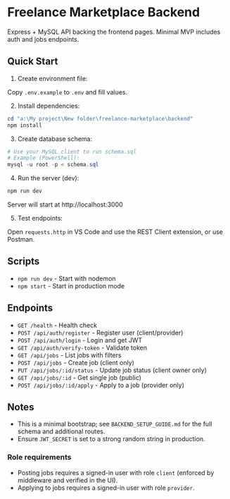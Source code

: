 # Freelance Marketplace Backend

Express + MySQL API backing the frontend pages. Minimal MVP includes auth and jobs endpoints.

## Quick Start

1. Create environment file:

Copy `.env.example` to `.env` and fill values.

2. Install dependencies:

```powershell
cd "a:\My project\New folder\freelance-marketplace\backend"
npm install
```

3. Create database schema:

```powershell
# Use your MySQL client to run schema.sql
# Example (PowerShell):
mysql -u root -p < schema.sql
```

4. Run the server (dev):

```powershell
npm run dev
```

Server will start at http://localhost:3000

5. Test endpoints:

Open `requests.http` in VS Code and use the REST Client extension, or use Postman.

## Scripts

- `npm run dev` - Start with nodemon
- `npm start` - Start in production mode

## Endpoints

- `GET /health` - Health check
- `POST /api/auth/register` - Register user (client/provider)
- `POST /api/auth/login` - Login and get JWT
- `GET /api/auth/verify-token` - Validate token
- `GET /api/jobs` - List jobs with filters
- `POST /api/jobs` - Create job (client only)
- `PUT /api/jobs/:id/status` - Update job status (client owner only)
- `GET /api/jobs/:id` - Get single job (public)
- `POST /api/jobs/:id/apply` - Apply to a job (provider only)

## Notes

- This is a minimal bootstrap; see `BACKEND_SETUP_GUIDE.md` for the full schema and additional routes.
- Ensure `JWT_SECRET` is set to a strong random string in production.

### Role requirements

- Posting jobs requires a signed-in user with role `client` (enforced by middleware and verified in the UI).
- Applying to jobs requires a signed-in user with role `provider`.
